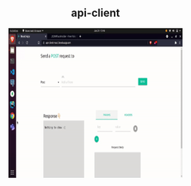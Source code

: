 
<h2 align="center">
   <strong>api-client</strong>
</h2>
<p align="center">
<img src="https://github.com/MohamedArif20091999/api-client/blob/base-features/public/client.gif" width="350" height="300" />
</p>
